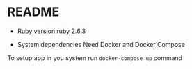# README

* Ruby version
  ruby 2.6.3
  
* System dependencies
  Need Docker and Docker Compose
  
 To setup app in you system run `docker-compose up` command
